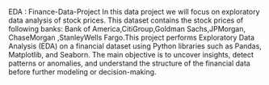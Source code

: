 EDA : Finance-Data-Project
In this data project we will focus on exploratory data analysis of stock prices.
This dataset contains the stock prices of following banks: Bank of America,CitiGroup,Goldman Sachs,JPMorgan, ChaseMorgan ,StanleyWells Fargo.This project performs Exploratory Data Analysis (EDA) on a financial dataset using Python libraries such as Pandas, Matplotlib, and Seaborn. The main objective is to uncover insights, detect patterns or anomalies, and understand the structure of the financial data before further modeling or decision-making.


